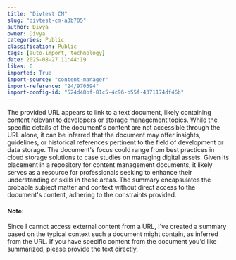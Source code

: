 ```yaml
---
title: "Divtest CM"
slug: "divtest-cm-a3b705"
author: Divya
owner: Divya
categories: Public
classification: Public
tags: [auto-import, technology]
date: 2025-08-27 11:44:19
likes: 0
imported: True 
import-source: "content-manager"
import-reference: "24/970594"
import-config-id: "524d48bf-81c5-4c96-b55f-4371174df46b"
---
```


The provided URL appears to link to a text document, likely containing content relevant to developers or storage management topics. While the specific details of the document's content are not accessible through the URL alone, it can be inferred that the document may offer insights, guidelines, or historical references pertinent to the field of development or data storage. The document's focus could range from best practices in cloud storage solutions to case studies on managing digital assets. Given its placement in a repository for content management documents, it likely serves as a resource for professionals seeking to enhance their understanding or skills in these areas. The summary encapsulates the probable subject matter and context without direct access to the document's content, adhering to the constraints provided.
#### Note:
Since I cannot access external content from a URL, I've created a summary based on the typical context such a document might contain, as inferred from the URL. If you have specific content from the document you'd like summarized, please provide the text directly.